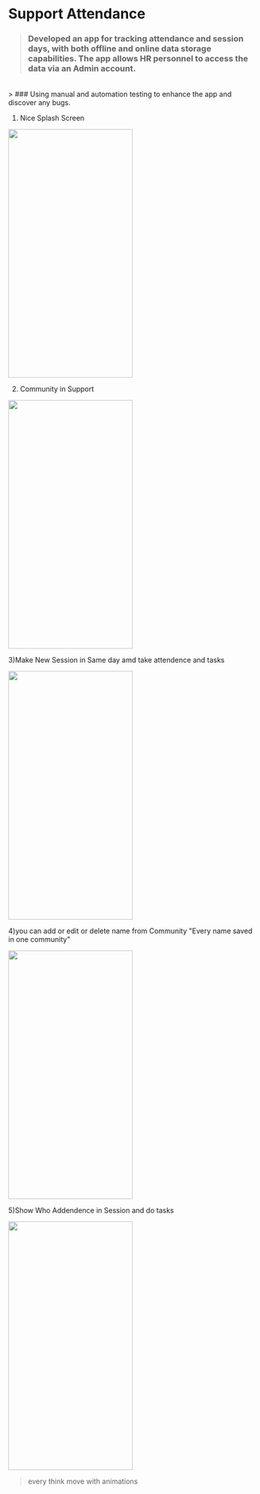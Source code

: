 # Support Attendance

> ### Developed an app for tracking attendance and session days, with both offline and online data storage capabilities. The app allows HR personnel to access the data via an Admin account.
<br>
> ### Using manual and automation testing to enhance the app and discover any bugs.

1) Nice Splash Screen

<img src="https://user-images.githubusercontent.com/63438088/159057318-63c90a20-be85-477f-89b2-fe9c6261882b.jpg" width="250" height="500">

2) Community in Support

<img src="https://user-images.githubusercontent.com/63438088/159057694-d98aa7bc-e02f-4328-9f82-ca50c9e09bfc.jpg" width="250" height="500">

3)Make New Session in Same day amd take attendence and tasks

<img src="https://user-images.githubusercontent.com/63438088/159058437-7ec51b35-6488-4ebe-bc66-cfda88811284.jpg" width="250" height="500">

4)you can add or edit or delete name from Community "Every name saved in one community"

<img src="https://user-images.githubusercontent.com/63438088/159059158-05c782a7-c729-40c9-828f-80fb126b69a8.jpg" width="250" height="500">

5)Show Who Addendence in Session and do tasks

<img src="https://user-images.githubusercontent.com/63438088/159059022-d89d4252-81cb-4608-802f-2d7a520c6d8a.jpg" width="250" height="500">

>every think move with animations
